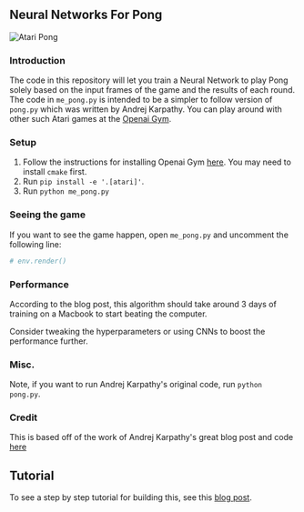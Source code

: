 ## Neural Networks For Pong

![Atari Pong](https://i.ytimg.com/vi/moqeZusEMcA/hqdefault.jpg)

### Introduction

The code in this repository will let you train a Neural Network to play Pong solely based on the input frames of the game and the results of each round.
The code in `me_pong.py` is intended to be a simpler to follow version of `pong.py` which was written by Andrej Karpathy.
You can play around with other such Atari games at the [Openai Gym](https://gym.openai.com).

### Setup

1. Follow the instructions for installing Openai Gym [here](https://gym.openai.com/docs). You may need to install `cmake` first.
2. Run `pip install -e '.[atari]'`.
3. Run `python me_pong.py`

### Seeing the game

If you want to see the game happen, open `me_pong.py` and uncomment the following line:
```python
# env.render()
 ```

### Performance

According to the blog post, this algorithm should take around 3 days of training on a Macbook to start beating the computer.

Consider tweaking the hyperparameters or using CNNs to boost the performance further.

### Misc.

Note, if you want to run Andrej Karpathy's original code, run `python pong.py`.

### Credit

This is based off of the work of Andrej Karpathy's great blog post and code [here](http://karpathy.github.io/2016/05/31/rl/)

## Tutorial

To see a step by step tutorial for building this, see this [blog post](https://medium.com/@dhruvp/956b57d4f6e0).
